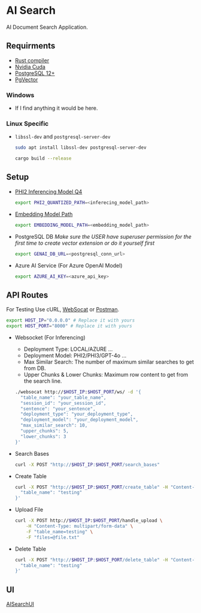# AI Search

AI Document Search Application.

## Requirments

- [Rust compiler](https://rustup.rs/)
- [Nvidia Cuda](https://developer.nvidia.com/cuda-downloads/)
- [PostgreSQL 12+](https://www.postgresql.org/download/)
- [PgVector](https://github.com/pgvector/pgvector)

### Windows

- If I find anything it would be here.

### Linux Specific

- `libssl-dev` and `postgresql-server-dev`

  ```sh
  sudo apt install libssl-dev postgresql-server-dev
  ```

  ```sh
  cargo build --release
  ```

## Setup

- [PHI2 Inferencing Model Q4](https://huggingface.co/Demonthos/dolphin-2_6-phi-2-candle)

  ```bash
  export PHI2_QUANTIZED_PATH=<inferecing_model_path>
  ```

- [Embedding Model Path](https://huggingface.co/BAAI/bge-large-en-v1.5)

  ```bash
  export EMBEDDING_MODEL_PATH=<embedding_model_path>
  ```

- PostgreSQL DB
  _Make sure the USER have superuser permission for the first time to create vector extension or do it yourself first_

  ```bash
  export GENAI_DB_URL=<postgresql_conn_url>
  ```

- Azure AI Service (For Azure OpenAI Model)

  ```bash
  export AZURE_AI_KEY=<azure_api_key>
  ```

## API Routes

For Testing Use cURL, [WebSocat](https://github.com/vi/websocat) or [Postman](https://www.postman.com/downloads/).

```bash
export HOST_IP="0.0.0.0" # Replace it with yours
export HOST_PORT="8000" # Replace it with yours
```

- Websocket (For Inferencing)
  - Deployment Type: LOCAL/AZURE ...
  - Deployment Model: PHI2/PHI3/GPT-4o ...
  - Max Similar Search: The number of maximum similar searches to get from DB.
  - Upper Chunks & Lower Chunks: Maximum row content to get from the search line.

  ```bash
  ./websocat http://$HOST_IP:$HOST_PORT/ws/ -d '{
    "table_name": "your_table_name",
    "session_id": "your_session_id",
    "sentence": "your_sentence",
    "deployment_type": "your_deployment_type",
    "deployment_model": "your_deployment_model",
    "max_similar_search": 10,
    "upper_chunks": 5,
    "lower_chunks": 3
  }'
  ```

- Search Bases

  ```bash
  curl -X POST "http://$HOST_IP:$HOST_PORT/search_bases"
  ```

- Create Table

  ```bash
  curl -X POST "http://$HOST_IP:$HOST_PORT/create_table" -H "Content-Type: application/json" -d '{
    "table_name": "testing"
  }'
  ```

- Upload File

  ```bash
  curl -X POST http://$HOST_IP:$HOST_PORT/handle_upload \
      -H "Content-Type: multipart/form-data" \
      -F "table_name=testing" \
      -F "files=@file.txt"
  ```

- Delete Table

  ```bash
  curl -X POST "http://$HOST_IP:$HOST_PORT/delete_table" -H "Content-Type: application/json" -d '{
    "table_name": "testing"
  }'
  ```

## UI

[AISearchUI](https://github.com/abughalib/AISearchUI)

